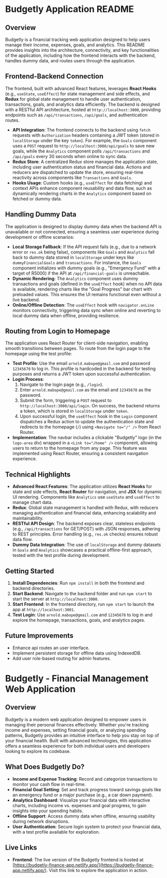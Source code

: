 # Budgetly Application README

## Overview
Budgetly is a financial tracking web application designed to help users manage their income, expenses, goals, and analytics. This README provides insights into the architecture, connectivity, and key functionalities of the application, including how the frontend interacts with the backend, handles dummy data, and routes users through the application.

## Frontend-Backend Connection
The frontend, built with advanced React features, leverages **React Hooks** (e.g., `useState`, `useEffect`) for state management and side effects, and **Redux** for global state management to handle user authentication, transactions, goals, and analytics data efficiently. The backend is designed with a RESTful API architecture, hosted at `http://localhost:3000`, providing endpoints such as `/api/transactions`, `/api/goals`, and authentication routes.

- **API Integration**: The frontend connects to the backend using `fetch` requests with `Authorization` headers containing a JWT token (stored in `localStorage` under the key `token`). For example, the `Goals` component uses a `POST` request to `http://localhost:3000/api/goals` to save new goals, while the `Analytics` component polls `/api/transactions` and `/api/goals` every 30 seconds when online to sync data.
- **Redux Store**: A centralized Redux store manages the application state, including user authentication status and financial data. Actions and reducers are dispatched to update the store, ensuring real-time reactivity across components like `Transactions` and `Goals`.
- **Hooks Usage**: Custom hooks (e.g., `useEffect` for data fetching) and context APIs enhance component reusability and data flow, such as dynamically rendering charts in the `Analytics` component based on fetched or dummy data.

## Handling Dummy Data
The application is designed to display dummy data when the backend API is unavailable or not connected, ensuring a seamless user experience during development or offline scenarios:

- **Local Storage Fallback**: If the API request fails (e.g., due to a network error or `res.ok` being false), components like `Goals` and `Analytics` fall back to dummy data stored in `localStorage` under keys like `dummyFinancialGoals` and `transactions`. For instance, the `Goals` component initializes with dummy goals (e.g., "Emergency Fund" with a target of R5000) if the API at `/api/financial-goals` is unreachable.
- **Dynamic Rendering**: The `Analytics` component uses dummy transactions and goals (defined in the `useEffect` hook) when no API data is available, rendering charts like the "Goal Progress" bar chart with preloaded values. This ensures the UI remains functional even without a live backend.
- **Online/Offline Detection**: The `useEffect` hook with `navigator.onLine` monitors connectivity, triggering data sync when online and reverting to local dummy data when offline, providing resilience.

## Routing from Login to Homepage
The application uses React Router for client-side navigation, enabling smooth transitions between pages. To route from the login page to the homepage using the test profile:

- **Test Profile**: Use the email `arnold.mabope@gmail.com` and password `12345678` to log in. This profile is hardcoded in the backend for testing purposes and returns a JWT token upon successful authentication.
- **Login Process**: 
  1. Navigate to the login page (e.g., `/login`).
  2. Enter `arnold.mabope@gmail.com` as the email and `12345678` as the password.
  3. Submit the form, triggering a `POST` request to `http://localhost:3000/api/login`. On success, the backend returns a token, which is stored in `localStorage` under `token`.
  4. Upon successful login, the `useEffect` hook in the `Login` component dispatches a Redux action to update the authentication state and redirects to the homepage (`/`) using `<Navigate to="/" />` from React Router.
- **Implementation**: The navbar includes a clickable "Budgetly" logo (in the `logo-area` div) wrapped in a `<Link to="/home" />` component, allowing users to return to the homepage from any page. This feature was implemented using React Router, ensuring a consistent navigation experience.

## Technical Highlights
- **Advanced React Features**: The application utilizes **React Hooks** for state and side effects, **React Router** for navigation, and **JSX** for dynamic UI rendering. Components like `Analytics` use `useState` and `useEffect` to manage chart data.
- **Redux**: Global state management is handled with Redux, with reducers managing authentication and financial data, enhancing scalability and maintainability.
- **RESTful API Design**: The backend exposes clear, stateless endpoints (e.g., `/api/transactions` for GET/POST) with JSON responses, adhering to REST principles. Error handling (e.g., `res.ok` checks) ensures robust data flow.
- **Dummy Data Integration**: The use of `localStorage` and dummy datasets in `Goals` and `Analytics` showcases a practical offline-first approach, tested with the test profile during development.

## Getting Started
1. **Install Dependencies**: Run `npm install` in both the frontend and backend directories.
2. **Start Backend**: Navigate to the backend folder and run `npm start` to start the server at `http://localhost:3000`.
3. **Start Frontend**: In the frontend directory, run `npm start` to launch the app at `http://localhost:3001`.
4. **Test Login**: Use `arnold.mabope@gmail.com` and `12345678` to log in and explore the homepage, transactions, goals, and analytics pages.

## Future Improvements
- Enhance api routes an user interface.
- Implement persistent storage for offline data using IndexedDB.
- Add user role-based routing for admin features.

# Budgetly - Financial Management Web Application

## Overview
Budgetly is a modern web application designed to empower users in managing their personal finances effectively. Whether you're tracking income and expenses, setting financial goals, or analyzing spending patterns, Budgetly provides an intuitive interface to help you stay on top of your financial health. Built with advanced technologies, this application offers a seamless experience for both individual users and developers looking to explore its codebase.

## What Does Budgetly Do?
- **Income and Expense Tracking**: Record and categorize transactions to monitor your cash flow in real-time.
- **Financial Goal Setting**: Set and track progress toward savings goals like an emergency fund or a major purchase (e.g., a car down payment).
- **Analytics Dashboard**: Visualize your financial data with interactive charts, including income vs. expenses and goal progress, to gain insights into your spending habits.
- **Offline Support**: Access dummy data when offline, ensuring usability during network disruptions.
- **User Authentication**: Secure login system to protect your financial data, with a test profile available for exploration.

## Live Links
- **Frontend**: The live version of the Budgetly frontend is hosted at [https://budgetly-finance-app.netlify.app/](https://budgetly-finance-app.netlify.app/). Visit this link to explore the application in action.

